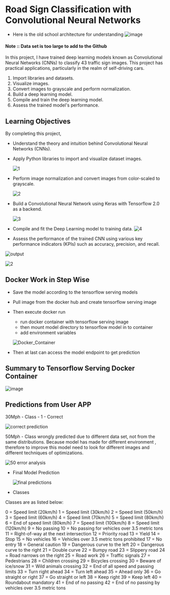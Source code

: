 # Road Sign Classification with Convolutional Neural Networks

- Here is the old school architecture for understanding
  ![image](https://github.com/Venura-94/Road-Sign-Classification-with-CNN/assets/137409412/6e0b12ee-1d02-4662-bc09-438a46cecb74)

#### Note :: Data set is too large to add to the Github 

In this project, I have trained deep learning models known as Convolutional Neural Networks (CNNs) to classify 43 traffic sign images. 
This project has practical applications, particularly in the realm of self-driving cars.

1. Import libraries and datasets.
2. Visualize images.
3. Convert images to grayscale and perform normalization.
4. Build a deep learning model.
5. Compile and train the deep learning model.
6. Assess the trained model's performance.

## Learning Objectives

By completing this project,

- Understand the theory and intuition behind Convolutional Neural Networks (CNNs).


- Apply Python libraries to import and visualize dataset images.

  ![1](https://github.com/Venura-94/Road-Sign-Classification-with-CNN/assets/137409412/15fe588c-8b25-41f8-9795-f5b617701efb)


- Perform image normalization and convert images from color-scaled to grayscale.

  ![2](https://github.com/Venura-94/Road-Sign-Classification-with-CNN/assets/137409412/27bf7cdc-4a1f-4168-ac29-61f3db2319a5)


- Build a Convolutional Neural Network using Keras with Tensorflow 2.0 as a backend.

  ![3](https://github.com/Venura-94/Road-Sign-Classification-with-CNN/assets/137409412/a30e51e9-a115-4238-a480-e21f0a19339c)



- Compile and fit the Deep Learning model to training data.
  ![4](https://github.com/Venura-94/Road-Sign-Classification-with-CNN/assets/137409412/99fb1594-9092-4366-8a3a-bb16d4c4381c)



- Assess the performance of the trained CNN using various key performance indicators (KPIs) such as accuracy, precision, and recall.


![output](https://github.com/Venura-94/Road-Sign-Classification-with-CNN/assets/137409412/b8fb4d00-4b88-4ec5-9301-3596e3ae8dbe)


![2](https://github.com/Venura-94/Road-Sign-Classification-with-CNN/assets/137409412/5874cf04-cf2a-4945-83c9-bd05f39d8374)


## Docker Work in Step Wise

- Save the model according to the tensorflow serving models

- Pull image from the docker hub and create tensorflow serving image

- Then execute docker run
   - run docker container with tensorflow serving image
   - then mount model directory to tensorflow model in to container
   - add environment variables
 
    ![Docker_Container](https://github.com/Venura-94/Road-Sign-Classification-with-CNN/assets/137409412/43a9c53d-9aaf-4594-8267-e135ecac7d4d)


- Then at last can access the model endpoint to get prediction

## Summary to Tensorflow Serving Docker Container

![image](https://github.com/Venura-94/Road-Sign-Classification-with-CNN/assets/137409412/4ea86e60-41d8-4548-b446-82dc825ce26e)


## Predictions from User APP 

30Mph - Class - 1 - Correct 

![correct prediction](https://github.com/Venura-94/Road-Sign-Classification-with-CNN/assets/137409412/dc94fd37-127e-4db8-8571-cdbfa06669da)


50Mph - Class wrongly predicted due to different data set, not from the same distributions. Because model has made for different environment , therefore to improve this model need to look for different images and different techniques of optimizations.


![50 error analysis](https://github.com/Venura-94/Road-Sign-Classification-with-CNN/assets/137409412/f62da88b-1564-4b9f-8c32-cac43f0aebb7)


- Final Model Prediction

  ![final predictions](https://github.com/Venura-94/Road-Sign-Classification-with-CNN/assets/137409412/7b3ace88-8c2d-4f82-94b7-108e7c1bb659)

- Classes

Classes are as listed below:

0 = Speed limit (20km/h)
1 = Speed limit (30km/h)
2 = Speed limit (50km/h)
3 = Speed limit (60km/h)
4 = Speed limit (70km/h)
5 = Speed limit (80km/h)
6 = End of speed limit (80km/h)
7 = Speed limit (100km/h)
8 = Speed limit (120km/h)
9 = No passing
10 = No passing for vehicles over 3.5 metric tons
11 = Right-of-way at the next intersection
12 = Priority road
13 = Yield
14 = Stop
15 = No vehicles
16 = Vehicles over 3.5 metric tons prohibited
17 = No entry
18 = General caution
19 = Dangerous curve to the left
20 = Dangerous curve to the right
21 = Double curve
22 = Bumpy road
23 = Slippery road
24 = Road narrows on the right
25 = Road work
26 = Traffic signals
27 = Pedestrians
28 = Children crossing
29 = Bicycles crossing
30 = Beware of ice/snow
31 = Wild animals crossing
32 = End of all speed and passing limits
33 = Turn right ahead
34 = Turn left ahead
35 = Ahead only
36 = Go straight or right
37 = Go straight or left
38 = Keep right
39 = Keep left
40 = Roundabout mandatory
41 = End of no passing
42 = End of no passing by vehicles over 3.5 metric tons
